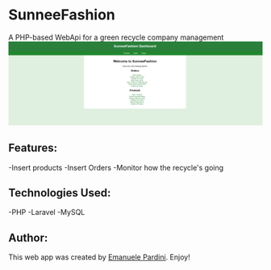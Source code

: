 # SunneeFashion
A PHP-based WebApi for a green recycle company management
![HomePage](media/example.png)

## Features:
-Insert products
-Insert Orders
-Monitor how the recycle's going

## Technologies Used:

-PHP
-Laravel
-MySQL

## Author:

This web app was created by [Emanuele Pardini](http://emanuelepardini.altervista.org/).
Enjoy!
